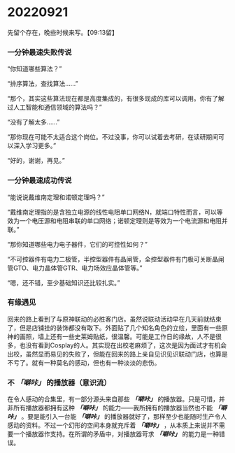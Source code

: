 # 20220921

先留个存在，晚些时候来写。【09:13留】

### 一分钟最速失败传说

“你知道哪些算法？”

“排序算法，查找算法……”

“那个，其实这些算法现在都是高度集成的，有很多现成的库可以调用。你有了解过人工智能和通信领域的算法吗？”

“没有了解太多……”

“那你现在可能不太适合这个岗位。不过没事，你可以试着去考研，在读研期间可以深入学习更多。”

“好的，谢谢，再见。”

### 一分钟最速成功传说

“能说说戴维南定理和诺顿定理吗？”

“戴维南定理指的是含独立电源的线性电阻单口网络N，就端口特性而言，可以等效为一个电压源和电阻串联的单口网络；诺顿定理则是等效为一个电流源和电阻并联。”

“那你知道哪些电力电子器件，它们的可控性如何？”

“不可控器件有电力二极管，半控型器件有晶闸管，全控型器件有门极可关断晶闸管GTO、电力晶体管GTR、电力场效应晶体管等。”

“嗯，还不错，至少基础知识还比较扎实。”

### 有缘遇见

回来的路上看到了与原神联动的必胜客门店。虽然说联动活动早在几天前就结束了，但是店铺挂的装饰都没有取下。外面贴了几个知名角色的立绘，里面有一些原神的画照，墙上还有一些史莱姆贴纸，很温馨。可能是工作日的缘故，人不是很多，也没有看到Cosplay的人。其实现在出校老麻烦了，这次是因为面试才有机会出校，虽然显而易见的失败了，但能在回来的路上亲自见识见识联动门店，也算是不亏了。就有一种莫名的感动，但也有一种淡淡的悲伤。

### 不 ***「噼咔」*** 的播放器（意识流）

在令人感动的合集里，有一部分源头来自那些 ***「噼咔」*** 的播放器。只是可惜，并非所有播放器都拥有这种 ***「噼咔」*** 的能力——我所拥有的播放器当然也不能 ***「噼咔」*** 。要是能引入一台能 ***「噼咔」*** 的播放器就好了，那样至少也能随时生产令人感动的资料。不过一个幻形的空间本身就充斥着 ***「噼咔」*** ，从本质上来说并不需要一个播放器作支持。在所谓的矛盾中，对播放器苛求 ***「噼咔」*** 的能力是一种错误。
